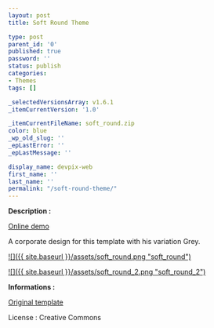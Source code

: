 ```yaml
---
layout: post
title: Soft Round Theme

type: post
parent_id: '0'
published: true
password: ''
status: publish
categories:
- Themes
tags: []

_selectedVersionsArray: v1.6.1
_itemCurrentVersion: '1.0'

_itemCurrentFileName: soft_round.zip
color: blue
_wp_old_slug: ''
_epLastError: ''
_epLastMessage: ''

display_name: devpix-web
first_name: ''
last_name: ''
permalink: "/soft-round-theme/"
---
```


**Description :**

[Online demo](http://silexprod.com/silex_cifacom20102011/?/soft_round "Online Demo")

A corporate design for this template with his variation Grey.

[![]({{ site.baseurl }}/assets/soft_round.png "soft_round")](http://silexprod.com/silex_cifacom20102011/?/soft_round)

[![]({{ site.baseurl }}/assets/soft_round_2.png "soft_round_2")](http://silexprod.com/silex_cifacom20102011/?/soft_round_2#/index/home)

**Informations :**

[Original template](http://www.templatemo.com/preview/templatemo_296_soft_round)

License
: Creative Commons